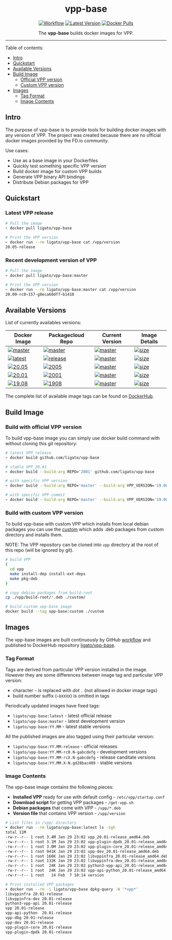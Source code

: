 <h1 align="center">vpp-base</h1>

<p align="center">
  <a href="https://github.com/ligato/vpp-base/actions?query=workflow%3A%22Build+Images%22"><img src="https://github.com/ligato/vpp-base/workflows/Build%20Images/badge.svg" alt="Workflow"></a>
  <a href="https://microbadger.com/images/ligato/vpp-base"><img src="https://img.shields.io/docker/v/ligato/vpp-base/latest.svg" alt="Latest Version"></a>
  <a href="https://hub.docker.com/r/ligato/vpp-base"><img src="https://img.shields.io/docker/pulls/ligato/vpp-base.svg" alt="Docker Pulls"></a>
</p>

<p align="center">The <b>vpp-base</b> builds docker images for VPP.</p>

---

Table of contents:
- [Intro](#intro)
- [Quickstart](#quickstart)
- [Available Versions](#available-versions)
- [Build Image](#build-image)
  - [Official VPP version](#build-with-official-vpp-version)
  - [Custom VPP version](#build-with-custom-vpp-version)
- [Images](#images)
  - [Tag Format](#tag-format)
  - [Image Contents](#image-contents)

## Intro

The purpose of vpp-base is to provide tools for building docker images with any version of VPP.
The project was created because there are no official docker images provided by the FD.io community.

Use cases:
* Use as a base image in your Dockerfiles
* Quickly test something specific VPP version
* Build docker image for custom VPP builds
* Generate VPP binary API bindings
* Distribute Debian packages for VPP

## Quickstart

### Latest VPP release

```sh
# Pull the image
➢ docker pull ligato/vpp-base

# Print the VPP version
➢ docker run --rm ligato/vpp-base cat /vpp/version
20.05-release
```

### Recent development version of VPP

```sh
# Pull the image
➢ docker pull ligato/vpp-base:master

# Print the VPP version
➢ docker run --rm ligato/vpp-base:master cat /vpp/version
20.09-rc0~157-g8eca60df7~b1410
```

## Available Versions

List of currently availables versions:

| Docker Image | Packagecloud Repo | Current Version | Image Details |
|---|---|---|---|
|[![master](https://img.shields.io/badge/ligato/vpp--base-master-salmon.svg?logo=docker&logoColor=white&style=popout)](https://hub.docker.com/r/ligato/vpp-base/tags?name=master) | [![master](https://img.shields.io/badge/fdio-master-salmon.svg?logo=debian)](https://packagecloud.io/fdio/master) | [![master](https://img.shields.io/docker/v/ligato/vpp-base/master.svg?color=salmon)](https://img.shields.io/docker/v/ligato/vpp-base/master.svg) | [![size](https://img.shields.io/docker/image-size/ligato/vpp-base/master)](https://microbadger.com/images/ligato/vpp-base:master) |
|[![latest](https://img.shields.io/badge/ligato/vpp--base-latest-brightgreen.svg?logo=docker&logoColor=white&style=popout)](https://hub.docker.com/r/ligato/vpp-base/tags?name=latest) | [![release](https://img.shields.io/badge/fdio-release-brightgreen.svg?logo=debian)](https://packagecloud.io/fdio/release) | [![master](https://img.shields.io/docker/v/ligato/vpp-base/latest.svg?color=brightgreen)](https://img.shields.io/docker/v/ligato/vpp-base/latest.svg) | [![size](https://img.shields.io/docker/image-size/ligato/vpp-base/latest)](https://microbadger.com/images/ligato/vpp-base:latest) |
|[![20.05](https://img.shields.io/badge/ligato/vpp--base-20.05-blue.svg?logo=docker&logoColor=white&style=popout)](https://hub.docker.com/r/ligato/vpp-base/tags?name=20.05) | [![2005](https://img.shields.io/badge/fdio-2005-37327b.svg?logo=debian)](https://packagecloud.io/fdio/2005) | [![master](https://img.shields.io/docker/v/ligato/vpp-base/20.05.svg)](https://img.shields.io/docker/v/ligato/vpp-base/20.05.svg) | [![size](https://img.shields.io/docker/image-size/ligato/vpp-base/20.05)](https://microbadger.com/images/ligato/vpp-base:20.05) |
|[![20.01](https://img.shields.io/badge/ligato/vpp--base-20.01-blue.svg?logo=docker&logoColor=white&style=popout)](https://hub.docker.com/r/ligato/vpp-base/tags?name=20.01) | [![2001](https://img.shields.io/badge/fdio-2001-37327b.svg?logo=debian)](https://packagecloud.io/fdio/2001) | [![master](https://img.shields.io/docker/v/ligato/vpp-base/20.01.svg)](https://img.shields.io/docker/v/ligato/vpp-base/20.01.svg) | [![size](https://img.shields.io/docker/image-size/ligato/vpp-base/20.01)](https://microbadger.com/images/ligato/vpp-base:20.01) |
|[![19.08](https://img.shields.io/badge/ligato/vpp--base-19.08-blue.svg?logo=docker&logoColor=white&style=popout)](https://hub.docker.com/r/ligato/vpp-base/tags?name=19.08) | [![1908](https://img.shields.io/badge/fdio-1908-37327b.svg?logo=debian)](https://packagecloud.io/fdio/1908) | [![master](https://img.shields.io/docker/v/ligato/vpp-base/19.08.svg)](https://img.shields.io/docker/v/ligato/vpp-base/19.08.svg) | [![size](https://img.shields.io/docker/image-size/ligato/vpp-base/19.08)](https://microbadger.com/images/ligato/vpp-base:19.08) |

The complete list of available image tags can be found on [DockerHub][dockerhub-tags].

## Build Image

### Build with official VPP version

To build vpp-base image you can simply use docker build command with without cloning this git repository:

```sh
# latest VPP release
➢ docker build github.com/ligato/vpp-base

# stable VPP 20.01
➢ docker build --build-arg REPO='2001' github.com/ligato/vpp-base

# with specific VPP version
➢ docker build --build-arg REPO='master' --build-arg VPP_VERSION='19.08-rc0~196-g7fe470a54' github.com/ligato/vpp-base

# with specific VPP commit
➢ docker build --build-arg REPO='master' --build-arg VPP_VERSION='19.08[^ ]*-g7fe470a54' github.com/ligato/vpp-base
```

### Build with custom VPP version

To build vpp-base with custom VPP which installs from local debian packages you can use the [custom](custom/Dockerfile) which adds .deb packages from custom directory and installs them.

NOTE: The VPP repository can be cloned into `vpp` directory at the root of this repo (will be ignored by git).

```sh
# build VPP
(
  cd vpp
  make install-dep install-ext-deps
  make pkg-deb
)

# copy debian packages from build-root
cp ./vpp/build-root/*.deb ./custom/

# build custom vpp-base image
docker build --tag vpp-base:custom ./custom
```

## Images

The vpp-base images are built continuously by GitHub [workflow](.github/workflows/build-images.yml) and published to DockerHub repository [ligato/vpp-base][dockerhub].

### Tag Format

Tags are derived from particular VPP version installed in the image. However they are some differences between image tag and particular VPP version:
- character `~` is replaced  with _dot_ `.` (not allowed in docker image tags)
- build number suffix (`~bXXXX`) is omitted in tags

Periodically updated images have fixed tags:
- `ligato/vpp-base:latest` - latest official release
- `ligato/vpp-base:master` - latest development version
- `ligato/vpp-base:YY.MM`  - latest stable versions

All the published images are also tagged using their particular version:
- `ligato/vpp-base:YY.MM-release` - official releases
- `ligato/vpp-base:YY.MM-rc0.N-gabcdefg` - development versions
- `ligato/vpp-base:YY.MM-rcX.N-gabcdefg` - release canditate versions
- `ligato/vpp-base:YY.MM.X-N.gd28bac409` - stable versions

### Image Contents

The vpp-base image contains the following pieces:

- **Installed VPP** ready for use with default config - `/etc/vpp/startup.conf`
- **Download script** for getting VPP packages - `/get-vpp.sh`
- **Debian packages** that come with VPP - `/vpp/*.deb`
- **Version file** that contains VPP version - `/vpp/version`

```sh
# List files in /vpp/ directory
➤ docker run --rm ligato/vpp-base:latest ls -Sgh
total 11M
-rw-r--r-- 1 root 3.4M Jan 29 23:02 vpp_20.01-release_amd64.deb
-rw-r--r-- 1 root 3.1M Jan 29 23:02 vpp-plugin-dpdk_20.01-release_amd64.deb
-rw-r--r-- 1 root 3.0M Jan 29 23:02 vpp-plugin-core_20.01-release_amd64.deb
-rw-r--r-- 1 root 941K Jan 29 23:02 vpp-dev_20.01-release_amd64.deb
-rw-r--r-- 1 root 166K Jan 29 23:02 libvppinfra_20.01-release_amd64.deb
-rw-r--r-- 1 root 132K Jan 29 23:02 libvppinfra-dev_20.01-release_amd64.deb
-rw-r--r-- 1 root  24K Jan 29 23:02 python3-vpp-api_20.01-release_amd64.deb
-rw-r--r-- 1 root  24K Jan 29 23:02 vpp-api-python_20.01-release_amd64.deb
-rw-r--r-- 1 root   14 Feb  7 10:14 version

# Print installed VPP packages
➤ docker run --rm -i ligato/vpp-base dpkg-query -W '*vpp*'
libvppinfra	20.01-release
libvppinfra-dev	20.01-release
python3-vpp-api	20.01-release
vpp	20.01-release
vpp-api-python	20.01-release
vpp-dbg	20.01-release
vpp-dev	20.01-release
vpp-plugin-core	20.01-release
vpp-plugin-dpdk	20.01-release
```

<!-- LINKS -->
[dockerhub]: https://hub.docker.com/r/ligato/vpp-base
[dockerhub-tags]: https://hub.docker.com/r/ligato/vpp-base/tags
[dockercloud-builds]: https://hub.docker.com/r/ligato/vpp-base/builds
[packagecloud-fdio]: https://packagecloud.io/fdio
